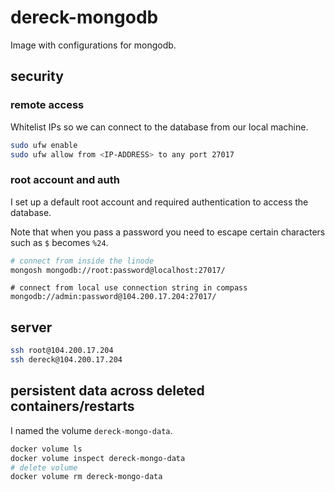 # dereck-mongodb

Image with configurations for mongodb.

## security

### remote access

Whitelist IPs so we can connect to the database from our local machine.

```bash
sudo ufw enable
sudo ufw allow from <IP-ADDRESS> to any port 27017
```

### root account and auth

I set up a default root account and required authentication to access the database.

Note that when you pass a password you need to escape certain characters such as `$` becomes `%24`.

```bash
# connect from inside the linode
mongosh mongodb://root:password@localhost:27017/
```

```
# connect from local use connection string in compass
mongodb://admin:password@104.200.17.204:27017/
```

## server

```bash
ssh root@104.200.17.204
ssh dereck@104.200.17.204
```

## persistent data across deleted containers/restarts

I named the volume `dereck-mongo-data`.

```bash
docker volume ls
docker volume inspect dereck-mongo-data
# delete volume
docker volume rm dereck-mongo-data
```
